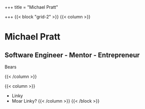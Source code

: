 +++
title = "Michael Pratt"

+++
{{< block "grid-2" >}}
{{< column >}}

# Michael Pratt
## Software Engineer - Mentor - Entrepreneur

Bears

{{< /column >}}

{{< column >}}
* Linky
* Moar Linky?
{{< /column >}}
{{< /block >}}